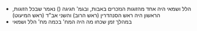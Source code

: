 * הלל ושמאי היה אחד מהזוגות הנזכרים באבות, ובגמ' חגיגה () נאמר שבכל הזוגות, הראשון היה ראש הסנהדרין (ראש הרוב) והשני אב"ד (ראש המיעוט)
* במהלך זמן שכחו מה היה המח' בכמה מח' הלל ושמאי